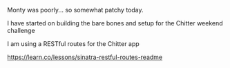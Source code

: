 Monty was poorly... so somewhat patchy today.

I have started on building the bare bones and setup for the Chitter weekend challenge

I am using a RESTful routes for the Chitter app

https://learn.co/lessons/sinatra-restful-routes-readme